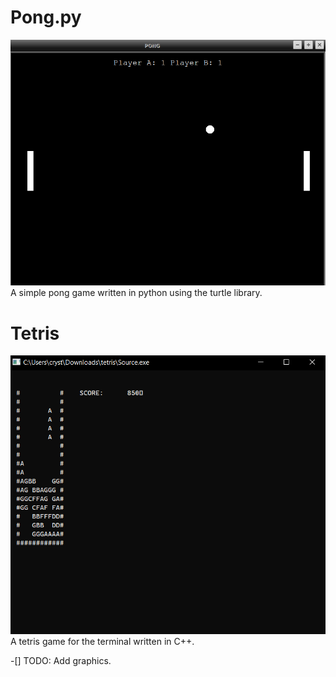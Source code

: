# Pong.py 
![pong](assets/pong.png)
A simple pong game written in python using the turtle library. 

# Tetris
![tetris](assets/tetris.png)
A tetris game for the terminal written in C++.

-[] TODO: Add graphics. 
